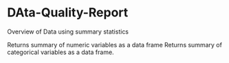 # DAta-Quality-Report
Overview of Data using summary statistics


Returns summary of numeric variables as a data frame
Returns summary of categorical variables as a data frame.
